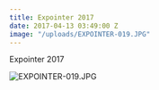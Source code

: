 ```yaml
---
title: Expointer 2017
date: 2017-04-13 03:49:00 Z
image: "/uploads/EXPOINTER-019.JPG"
---
```


Expointer 2017

![EXPOINTER-019.JPG](/uploads/EXPOINTER-019.JPG)